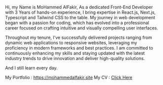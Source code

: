Hi, my Name is MoHammed AlFakir, As a dedicated Front-End Developer with 3 Years of hands-on experience, I bring expertise in React.js, Next.js, Typescript and Tailwind CSS to the table. My journey in web development began with a passion for coding, which has evolved into a professional career focused on crafting intuitive and visually compelling user interfaces.

Throughout my tenure, I've successfully delivered projects ranging from dynamic web applications to responsive websites, leveraging my proficiency in modern frameworks and best practices. I am committed to continuously enhancing my skills and staying updated with the latest industry trends to drive innovation and deliver high-quality solutions.

And I still learn every day.

My Portfolio : https://mohammedalfakir.site
My CV : [Click Here](https://www.mohammedalfakir.site/MohammedAlfakirResume(English).pdf)
